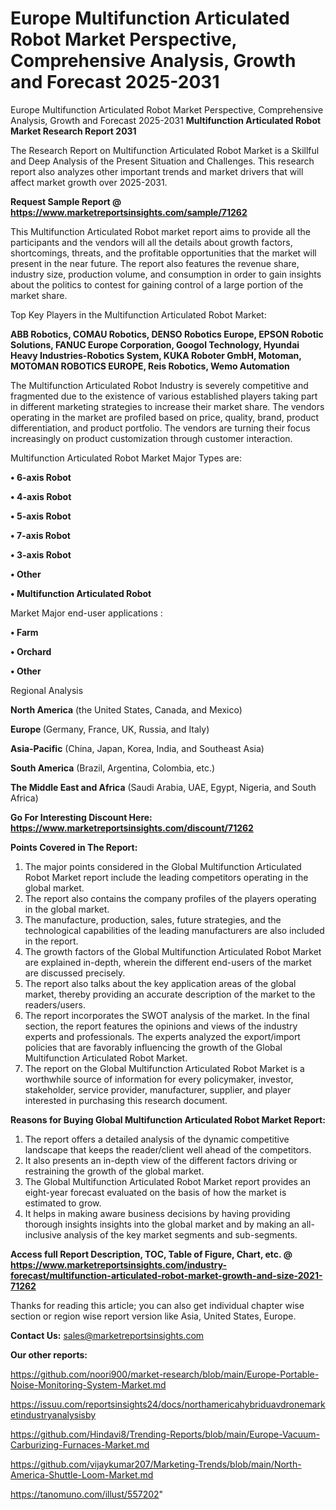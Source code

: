 # Europe Multifunction Articulated Robot Market Perspective, Comprehensive Analysis, Growth and Forecast 2025-2031
 Europe Multifunction Articulated Robot Market Perspective, Comprehensive Analysis, Growth and Forecast 2025-2031
<strong>Multifunction Articulated Robot Market Research Report 2031</strong>

The Research Report on Multifunction Articulated Robot Market is a Skillful and Deep Analysis of the Present Situation and Challenges. This research report also analyzes other important trends and market drivers that will affect market growth over 2025-2031.

<strong>Request Sample Report @ <a href=https://www.marketreportsinsights.com/sample/71262>https://www.marketreportsinsights.com/sample/71262</a></strong>

This Multifunction Articulated Robot market report aims to provide all the participants and the vendors will all the details about growth factors, shortcomings, threats, and the profitable opportunities that the market will present in the near future. The report also features the revenue share, industry size, production volume, and consumption in order to gain insights about the politics to contest for gaining control of a large portion of the market share.

Top Key Players in the Multifunction Articulated Robot Market:

<strong>ABB Robotics, COMAU Robotics, DENSO Robotics Europe, EPSON Robotic Solutions, FANUC Europe Corporation, Googol Technology, Hyundai Heavy Industries-Robotics System, KUKA Roboter GmbH, Motoman, MOTOMAN ROBOTICS EUROPE, Reis Robotics, Wemo Automation</strong>

The Multifunction Articulated Robot Industry is severely competitive and fragmented due to the existence of various established players taking part in different marketing strategies to increase their market share. The vendors operating in the market are profiled based on price, quality, brand, product differentiation, and product portfolio. The vendors are turning their focus increasingly on product customization through customer interaction.

Multifunction Articulated Robot Market Major Types are:

<strong>• 6-axis Robot

• 4-axis Robot

• 5-axis Robot

• 7-axis Robot

• 3-axis Robot

• Other

• Multifunction Articulated Robot</strong>

Market Major end-user applications :

<strong>• Farm

• Orchard

• Other</strong>

Regional Analysis

</u><strong><b>North America</b></strong> (the United States, Canada, and Mexico)

<strong><b>Europe </b></strong>(Germany, France, UK, Russia, and Italy)

<strong><b>Asia-Pacific</b></strong> (China, Japan, Korea, India, and Southeast Asia)

<strong><b>South America</b></strong> (Brazil, Argentina, Colombia, etc.)

<strong><b>The Middle East and Africa</b></strong> (Saudi Arabia, UAE, Egypt, Nigeria, and South Africa)

<strong>Go For Interesting Discount Here: <a href=https://www.marketreportsinsights.com/discount/71262>https://www.marketreportsinsights.com/discount/71262</a></strong>

<strong>Points Covered in The Report:</strong>
<ol>
  <li>The major points considered in the Global Multifunction Articulated Robot Market report include the leading competitors operating in the global market.</li>
  <li>The report also contains the company profiles of the players operating in the global market.</li>
  <li>The manufacture, production, sales, future strategies, and the technological capabilities of the leading manufacturers are also included in the report.</li>
  <li>The growth factors of the Global Multifunction Articulated Robot Market are explained in-depth, wherein the different end-users of the market are discussed precisely.</li>
  <li>The report also talks about the key application areas of the global market, thereby providing an accurate description of the market to the readers/users.</li>
  <li>The report incorporates the SWOT analysis of the market. In the final section, the report features the opinions and views of the industry experts and professionals. The experts analyzed the export/import policies that are favorably influencing the growth of the Global Multifunction Articulated Robot Market.</li>
  <li>The report on the Global Multifunction Articulated Robot Market is a worthwhile source of information for every policymaker, investor, stakeholder, service provider, manufacturer, supplier, and player interested in purchasing this research document.</li>
</ol>
<strong>Reasons for Buying Global Multifunction Articulated Robot Market Report:</strong>

<ol>
  <li>The report offers a detailed analysis of the dynamic competitive landscape that keeps the reader/client well ahead of the competitors.</li>
  <li>It also presents an in-depth view of the different factors driving or restraining the growth of the global market.</li>
  <li>The Global Multifunction Articulated Robot Market report provides an eight-year forecast evaluated on the basis of how the market is estimated to grow.</li>
  <li>It helps in making aware business decisions by having providing thorough insights insights into the global market and by making an all-inclusive analysis of the key market segments and sub-segments.</li>
</ol>
<strong>Access full Report Description, TOC, Table of Figure, Chart, etc. @ <a href=https://www.marketreportsinsights.com/industry-forecast/multifunction-articulated-robot-market-growth-and-size-2021-71262>https://www.marketreportsinsights.com/industry-forecast/multifunction-articulated-robot-market-growth-and-size-2021-71262</a></strong>


Thanks for reading this article; you can also get individual chapter wise section or region wise report version like Asia, United States, Europe.

<strong>Contact Us:</strong>
sales@marketreportsinsights.com

<strong>Our other reports:</strong>

<a href=https://github.com/noori900/market-research/blob/main/Europe-Portable-Noise-Monitoring-System-Market.md>https://github.com/noori900/market-research/blob/main/Europe-Portable-Noise-Monitoring-System-Market.md</a>

<a href=https://issuu.com/reportsinsights24/docs/northamericahybriduavdronemarketindustryanalysisby>https://issuu.com/reportsinsights24/docs/northamericahybriduavdronemarketindustryanalysisby</a>

<a href=https://github.com/Hindavi8/Trending-Reports/blob/main/Europe-Vacuum-Carburizing-Furnaces-Market.md>https://github.com/Hindavi8/Trending-Reports/blob/main/Europe-Vacuum-Carburizing-Furnaces-Market.md</a>

<a href=https://github.com/vijaykumar207/Marketing-Trends/blob/main/North-America-Shuttle-Loom-Market.md>https://github.com/vijaykumar207/Marketing-Trends/blob/main/North-America-Shuttle-Loom-Market.md</a>

<a href=https://tanomuno.com/illust/557202>https://tanomuno.com/illust/557202</a>"
